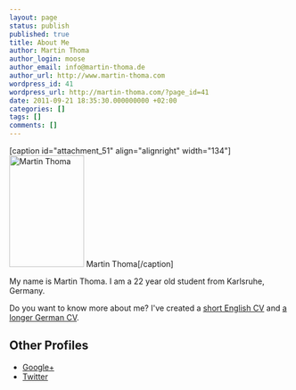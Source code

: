 ```yaml
---
layout: page
status: publish
published: true
title: About Me
author: Martin Thoma
author_login: moose
author_email: info@martin-thoma.de
author_url: http://www.martin-thoma.com
wordpress_id: 41
wordpress_url: http://martin-thoma.com/?page_id=41
date: 2011-09-21 18:35:30.000000000 +02:00
categories: []
tags: []
comments: []
---
```

[caption id="attachment_51" align="alignright" width="134"]<a href="http://martin-thoma.com/wp-content/uploads/2011/09/Martin_Thoma_web_thumb.jpg"><img class="size-full wp-image-51" title="Martin Thoma" src="http://martin-thoma.com/wp-content/uploads/2011/09/Martin_Thoma_web_thumb.jpg" alt="Martin Thoma" width="134" height="200" /></a> Martin Thoma[/caption]

My name is Martin Thoma. I am a 22 year old student from Karlsruhe, Germany.

Do you want to know more about me? I've created a <a href='http://martin-thoma.com/wp-content/uploads/2013/07/cv-curriculum-vitae.pdf'>short English CV</a> and&nbsp;<a href="http://www.martin-thoma.de/about.htm" rel="me">a longer German CV</a>.

<h2>Other Profiles</h2>
<ul>
	<li><a href="https://plus.google.com/116515806655836046525/posts" rel="me">Google+</a></li>
	<li><a href="https://twitter.com/#!/themoosemind" rel="me">Twitter</a></li>
</ul>
